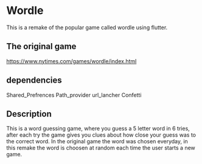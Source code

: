# Wordle

This is a remake of the popular game called wordle using flutter.

## The original game

https://www.nytimes.com/games/wordle/index.html

## dependencies

Shared_Prefrences
Path_provider
url_lancher
Confetti

## Description
This is a word guessing game, where you guess a 5 letter word in 6 tries, after each try the game gives you clues about how close your guess was to the correct word.
In the original game the word was chosen everyday, in this remake the word is choosen at random each time the user starts a new game.
